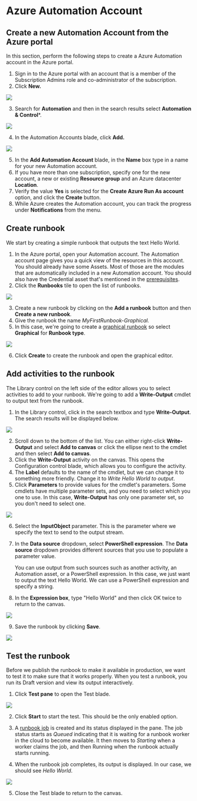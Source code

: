 ﻿# Azure Automation Account
## Create a new Automation Account from the Azure portal

In this section, perform the following steps to create a Azure Automation account in the Azure portal.

1.	Sign in to the Azure portal with an account that is a member of the Subscription Admins role and co-administrator of the subscription.
2.	Click **New.**

![](images/Monitoring-Azure-AutomationImage1.png)

3.	Search for **Automation** and then in the search results select **Automation & Control***.

![](images/Monitoring-Azure-AutomationImage2.png)

4.	In the Automation Accounts blade, click **Add.**

![](images/Monitoring-Azure-AutomationImage3.png)

5.	In the **Add Automation Account** blade, in the **Name** box type in a name for your new Automation account.
6.	If you have more than one subscription, specify one for the new account, a new or existing **Resource group** and an Azure datacenter **Location**.
7.	Verify the value **Yes** is selected for the **Create Azure Run As account** option, and click the **Create** button.
8.	While Azure creates the Automation account, you can track the progress under **Notifications** from the menu.

## Create runbook
We start by creating a simple runbook that outputs the text Hello World.

1.	In the Azure portal, open your Automation account.
The Automation account page gives you a quick view of the resources in this account. You should already have some Assets. Most of those are the modules that are automatically included in a new Automation account. You should also have the Credential asset that's mentioned in the [prerequisites](https://docs.microsoft.com/en-us/azure/automation/automation-first-runbook-graphical#prerequisites).
2.	Click the **Runbooks** tile to open the list of runbooks.

![](images/Monitoring-Azure-AutomationImage4.png)
 
3.	Create a new runbook by clicking on the **Add a runbook** button and then **Create a new runbook**.
4.	Give the runbook the name *MyFirstRunbook-Graphical.*
5.	In this case, we're going to create a [graphical runbook](https://docs.microsoft.com/en-us/azure/automation/automation-graphical-authoring-intro) so select **Graphical** for **Runbook type**.

![](images/Monitoring-Azure-AutomationImage5.png)

6.	Click **Create** to create the runbook and open the graphical editor.

## Add activities to the runbook
The Library control on the left side of the editor allows you to select activities to add to your runbook. We're going to add a **Write-Output** cmdlet to output text from the runbook.

1.	In the Library control, click in the search textbox and type **Write-Output**. The search results will be displayed below. 

![](images/Monitoring-Azure-AutomationImage6.png)

2.	Scroll down to the bottom of the list. You can either right-click **Write-Output** and select **Add to canvas** or click the ellipse next to the cmdlet and then select **Add to canvas**.
3.	Click the **Write-Output** activity on the canvas. This opens the Configuration control blade, which allows you to configure the activity.
4.	The **Label** defaults to the name of the cmdlet, but we can change it to something more friendly. Change it to *Write Hello World to output*.
5.	Click **Parameters** to provide values for the cmdlet's parameters.
Some cmdlets have multiple parameter sets, and you need to select which you one to use. In this case, **Write-Output** has only one parameter set, so you don't need to select one. 

![](images/Monitoring-Azure-AutomationImage7.png)

6.	Select the **InputObject** parameter. This is the parameter where we specify the text to send to the output stream.
7.	In the **Data source** dropdown, select **PowerShell expression**. The **Data source** dropdown provides different sources that you use to populate a parameter value.

    You can use output from such sources such as another activity, an Automation asset, or a PowerShell expression. In this case, we just want to output the text Hello World. We can use a PowerShell expression and specify a string.
8.	In the **Expression box**, type "Hello World" and then click OK twice to return to the canvas.

![](images/Monitoring-Azure-AutomationImage8.png)

9.	Save the runbook by clicking **Save**.

![](images/Monitoring-Azure-AutomationImage9.png)

## Test the runbook

Before we publish the runbook to make it available in production, we want to test it to make sure that it works properly. When you test a runbook, you run its Draft version and view its output interactively.
1.	Click **Test pane** to open the Test blade.

 ![](images/Monitoring-Azure-AutomationImage10.png)

2.	Click **Start** to start the test. This should be the only enabled option.
	

3.	A [runbook job](https://docs.microsoft.com/en-us/azure/automation/automation-runbook-execution) is created and its status displayed in the pane.
The job status starts as *Queued* indicating that it is waiting for a runbook worker in the cloud to become available. It then moves to *Starting* when a worker claims the job, and then Running when the runbook actually starts running.
4.	When the runbook job completes, its output is displayed. In our case, we should see *Hello World*.
	
![](images/Monitoring-Azure-AutomationImage11.png)

 

5.	Close the Test blade to return to the canvas.


